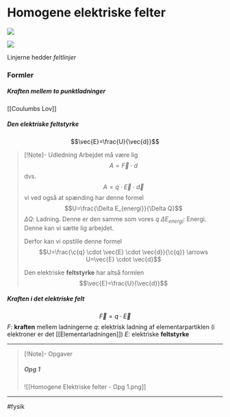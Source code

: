 # Homogene elektriske felter
![](https://external-content.duckduckgo.com/iu/?u=http%3A%2F%2Fwww.nakgym.dk%2Ffysik%2Fla%2Ffysik_gif%2Felectromagnetism_3g_gif%2Fkapacitet_potential%2Ffeltlinjer_kapacitor.gif&f=1&nofb=1)

![](https://fysikleksikon.nbi.ku.dk/e/elektrisk_felt/VFPt_charges_plus_plus_250.png_copy)

Linjerne hedder *feltlinjer*

### Formler

##### Kraften mellem to punktladninger
[[Coulumbs Lov]]

##### Den elektriske feltstyrke
$$\vec{E}=\frac{U}{\vec{d}}$$

>[!Note]- Udledning
>Arbejdet må være lig
>$$A=\vec{F} \cdot d$$
>dvs.
>$$A=q \cdot \vec{E} \cdot \vec{d}$$
>vi ved også at spænding har denne formel
>$$U=\frac{\Delta E_{energi}}{\Delta Q}$$
>$\Delta Q$: Ladning. Denne er den samme som vores $q$
>$\Delta E_{energi}$: Energi. Denne kan vi sætte lig arbejdet.
>
>Derfor kan vi opstille denne formel
>$$U=\frac{\c{q} \cdot \vec{E} \cdot \vec{d}}{\c{q}} \arrows U=\vec{E} \cdot \vec{d}$$
>
>
>Den elektriske **feltstyrke** har altså formlen
>$$\vec{E}=\frac{U}{\vec{d}}$$
>
>



##### Kraften i det elektriske felt
$$\vec{F}=q \cdot \vec{E}$$
$F$: **kraften** mellem ladningerne
$q$: elektrisk ladning af elementarpartiklen (i elektroner er det [[Elementarladningen]])
$E$: elektriske **feltstyrke**

---

>[!Note]- Opgaver
>
>##### Opg 1
>![[Homogene Elektriske felter - Opg 1.png]]
>

---
#fysik 
